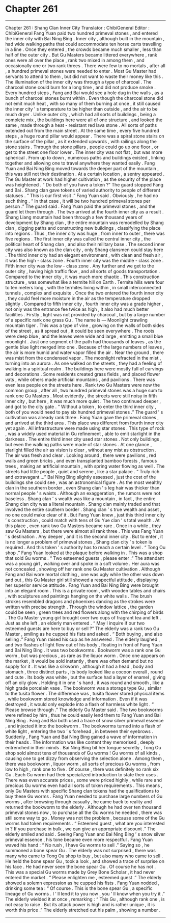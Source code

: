 
# Chapter 261


---

Chapter 261 : Shang Clan Inner City
Translator :
ChibiGeneral
Editor :
ChibiGeneral
Fang Yuan paid two hundred primeval stones , and entered the inner city with Bai Ning Bing .
Inner city , although built in the mountain , had wide walking paths that could accommodate ten horse carts travelling in a line .
Once they entered , the crowds became much smaller , less than half of the outer city .
But Gu Masters became littered everywhere , rank ones were all over the place , rank two mixed in among them , and occasionally one or two rank threes .
There were few to no mortals , after all , a hundred primeval stones were needed to enter . Most Gu Master had servants to attend to them , but did not want to waste their money like this .
The illumination of the inner city was through a type of charcoal .
The charcoal stone could burn for a long time , and did not produce smoke . Every hundred steps , Fang and Bai would see a hole dug in the walls , as a bunch of charcoal stones burnt within .
Even though the charcoal stone did not emit much heat , with so many of them burning at once , it still caused the inner city ’ s temperature to be higher than outside , and the air to be much dryer .
Unlike outer city , which had all sorts of buildings , being a complete mix , the buildings here were all of one structure , and looked the same , made through a heat - resistant red lava stone .
All sorts of paths extended out from the main street .
At the same time , every five hundred steps , a huge round pillar would appear .
There was a spiral stone stairs on the surface of the pillar , as it extended upwards , with railings along the stone stairs .
Through the stone pillars , people could go up one floor , or get to the street one floor lower .
The inner city was not flat , but was more spherical . From up to down , numerous paths and buildings existed , linking together and allowing one to travel anywhere they wanted easily .
Fang Yuan and Bai Ning Bing moved towards the deeper part of the mountain , this was still not their destination .
At a certain location , a sentry appeared .
The Gu Master at work had higher cultivation , as the security of the place was heightened .
“ Do both of you have a token ?” The guard stopped Fang and Bai .
Shang clan gave tokens of varied authority to people of different statuses .
“ This is our first visit .” Fang Yuan said .
Obviously , he had no such thing .
“ In that case , it will be two hundred primeval stones per person .” The guard said .
Fang Yuan paid the primeval stones , and the guard let them through .
The two arrived at the fourth inner city as a result .
Shang Liang mountain had been through a few thousand years of development by Shang clan , the entire mountain was remodelled by Shang clan , digging paths and constructing new buildings , classifying the place into regions .
Thus , the inner city was huge , from inner to outer , there was five regions .
The first inner city was called the central inner city , the political heart of Shang clan , and also their military base .
The second inner city was also known as the clan city , only Shang clansmen could stay here .
The third inner city had an elegant environment , with clean and fresh air , it was the high - class zone .
Fourth inner city was the middle - class zone . Fifth inner city was the low - class zone .
Any further and we get to the outer city , having high traffic flow , and all sorts of goods transportation . Compared to the inner city , it was much more chaotic .
This construction structure , was somewhat like a termite hill on Earth .
Termite hills were four to ten meters long , with the termites living within , in small interconnected tunnels , complex and exquisite .
Once the two entered the fourth inner city , they could feel more moisture in the air as the temperature dropped slightly .
Compared to fifth inner city , fourth inner city was a grade higher , not only was the entrance fee twice as high , it also had much better facilities .
Firstly , light was not provided by charcoal , but by a large number of a specific rank one grass Gu .
The name is — Moonlight crawling mountain tiger .
This was a type of vine , growing on the walls of both sides of the street , as it spread out , it could be seen everywhere .
The roots were deep blue , and the leaves were wide and large , emitting a small blue moonlight . Just one segment of the path had thousands of leaves , as the gentle blue light merged into one .
Because of the large numbers of leaves , the air is more humid and water vapor filled the air . Near the ground , there was mist from the condensed vapor .
The moonlight refracted in the mist , turning into an aurora . As one walked on the streets , they had a feeling of walking in a spiritual realm .
The buildings here were mostly full of carvings and decorations . Some residents created grass fields , and placed flower vats , while others made artificial mountains , and pavilions .
There was even less people on the streets here .
Rank two Gu Masters were now the common group , after all , two hundred primeval stones was a huge sum to rank one Gu Masters .
Most evidently , the streets were still noisy in fifth inner city , but here , it was much more quiet .
The two continued deeper , and got to the city gate .
“ Without a token , to enter the third inner city , both of you would need to pay six hundred primeval stones .” The guard ’ s cultivation was already rank three .
Fang Yuan gave the primeval stones , and arrived at the third area .
This place was different from fourth inner city yet again .
All infrastructure were made using star stones .
This type of rock , was a widely used material in Gu refinement , able to emit starlight in the darkness .
The entire third inner city used star stones . Not only buildings , but even the walking paths were made of star stones .
At one glance , starlight filled the air as vision is clear , without any mist as obstruction .
The air was fresh and clear . Looking around , there were pavilions , red walls and green bricks , and even transplanted bamboo forests , famous trees , making an artificial mountain , with spring water flowing as well .
The streets had little people , quiet and serene , like a star palace .
“ Truly rich and extravagant …” Bai Ning Bing slightly assessed , just the cost of the buildings she could see , was an astronomical figure .
As the most wealthy clan in the southern border , even Shang clan ’ s
leg hair was thicker than normal people ’ s waists
. Although an exaggeration , the rumors were not baseless .
Shang clan ’ s wealth was like a mountain , in fact , the entire Shang clan city was a literal mountain . Shang clan mainly traded and that involved the entire southern border .
Shang clan ’ s true wealth and asset , no one could make clear of it .
But Fang Yuan knew , just this third inner city ’ s construction , could match with tens of Gu Yue clan ’ s total wealth .
At this place , even rank two Gu Masters became rare .
Once in a while , they saw Gu Masters , but there were almost all rank three .
This was Fang Yuan ’ s destination .
Any deeper , and it is the second inner city .
But to enter , it is no longer a problem of primeval stones , Shang clan city ’ s token is required . And this token ’ s authority has to reach a certain level .
“ Tong Ou shop .” Fang Yuan looked at the plaque before walking in .
This was a shop that sold Gu worms .
“ Two esteemed guests , please enter .” The attendant was a young girl , walking over and spoke in a soft volume .
Her aura was not concealed , showing off her rank one Gu Master cultivation .
Although Fang and Bai wore mortal clothing , one was ugly while the other was down and out , this Gu Master girl still showed a respectful attitude , displaying her superior service attitude .
Fang Yuan and Bai Ning Bing were brought into an elegant room .
This is a private room , with wooden tables and chairs , with sculptures and paintings hanging on the white walls . The brush strokes resembled dragons and phoenixes dancing as the strokes were written with precise strength .
Through the window lattice , the garden could be seen ; green trees and red flowers along with the chirping of birds .
The Gu Master young girl brought over two cups of fragrant tea and left .
Just as she left , an elderly man entered .
“ May I inquire if our two esteemed guests are here to buy or sell ?” The elderly was a rank two Gu Master , smiling as he cupped his fists and asked .
“ Both buying , and also selling .” Fang Yuan raised his cup as he answered .
The elderly laughed , and two flashes of light flew out of his body , floating in front of Fang Yuan and Bai Ning Bing .
It was two bookworms .
Bookworm was a rank one Gu worm , but was precious , as rare as the liquor worm .
Once one appears on the market , it would be sold instantly , there was often demand but no supply for it .
It was like a silkworm , although it had a head , body and stomach , three distinct parts , its body looked like a cocoon overall , round and cute .
Its body was white , but the surface had a layer of enamel , giving off an oily glow .
Holding it in one ’ s hand , it was round and smooth , like a high grade porcelain vase .
The bookworm was a storage type Gu , similar to the tusita flower .
The difference was , tusita flower stored physical items , while bookworm stored knowledge and information . Even if it was destroyed , it would only explode into a flash of harmless white light .
“ Please browse through .” The elderly Gu Master said .
The two bookworms were refined by him , thus he could easily lend them to Fang Yuan and Bai Ning Bing .
Fang and Bai both used a trace of snow silver primeval essence , and injected it into the bookworm .
The bookworms turned into a flash of white light , entering the two ’ s forehead , in between their eyebrows .
Suddenly , Fang Yuan and Bai Ning Bing gained a wave of information in their heads .
The information was like content they memorised , deeply entrenched in their minds .
Bai Ning Bing bit her tongue secretly , Tong Ou shop sold almost tens of thousands of Gu worms ! Gu worms of all kinds , causing one to get dizzy from observing the selection alone .
Among them , there was bookworm , liquor worm , all sorts of precious Gu worms , from low to high , rank one to five .
Of course , there was definitely no rank six Gu .
Each Gu worm had their specialized introduction to state their uses . There was even accurate prices , some were priced highly , while rare and precious Gu worms even had all sorts of token requirements .
This means , only Gu Masters with specific Shang clan tokens had the qualifications to buy these Gu worms .
Fang Yuan needed to purchase large numbers of Gu worms , after browsing through casually , he came back to reality and returned the bookworm to the elderly .
Although he had over ten thousand primeval stones now , to purchase all the Gu worms he needed , there was still some way to go .
Money was not the problem , because some of the Gu worms had token requirements .
“ Esteemed guest , what are you interested in ? If you purchase in bulk , we can give an appropriate discount .” The elderly smiled and said .
Seeing Fang Yuan and Bai Ning Bing ’ s snow silver primeval essence , his tone became even more respectful .
Fang Yuan waved his hand : “ No rush , I have Gu worms to sell .”
Saying so , he summoned a bone spear Gu .
The elderly was not surprised , there was many who came to Tong Ou shop to buy , but also many who came to sell .
He held the bone spear Gu , took a look , and showed a trace of surprise on his face .
He had never seen the bone spear Gu .
Of course he has not .
This was a special Gu worms made by Grey Bone Scholar , it had never entered the market .
“ Please enlighten me , esteemed guest .” The elderly showed a solemn expression as he cupped his fists .
Fang Yuan nodded , drinking some tea : “ Of course . This is the bone spear Gu , a specific lineage of Gu worms . I ’ ll lend it to you now , you ’ ll know when you try it .”
The elderly wielded it at once , remarking : “ This Gu , although rank one , is not easy to raise . But its attack power is high and is rather unique , it is worth this price .”
The elderly stretched out his palm , showing a number .

---


